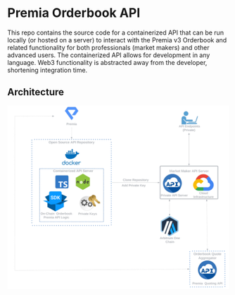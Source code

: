 # Premia Orderbook API

This repo contains the source code for a containerized API that can be run locally (or hosted on a server) to 
interact with the Premia v3 Orderbook and related functionality for both professionals (market makers) and other 
advanced users.  The containerized API allows for development in any language.  Web3 functionality is abstracted away 
from the developer, shortening integration time.


## Architecture
![](src/img/architecture.png)